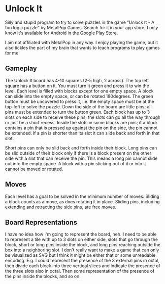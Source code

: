 # Unlock It

Silly and stupid program to try to solve puzzles in the game "Unlock It - A fun
logic puzzle" by MetalPop Games. Search for it in your app store; I only know
it's available for Android in the Google Play Store.

I am not affiliated with MetalPop in any way. I enjoy playing the game, but it
also tickles the part of my brain that wants to teach programs to play games for
me.

## Gameplay

The Unlock It board has 4-10 squares (2-5 high, 2 across). The top left square
has a button on it. You must turn it green and press it to win the level. Each
level is filled with blocks except for one empty space. A block can slide into
the empty space, or can be rotated 180degrees. The green button must be
uncovered to press it, i.e. the empty space must be at the top-left to solve the
puzzle. Down the side of the board are little pins; all pins must be extended to
turn the button green. Each block has up to 3 slots on each side to receive
these pins; the slots can go all the way through or just be a short
recess. Inside the slots in some blocks are pins; if a block contains a pin that
is pressed up against the pin on the side, the pin cannot be extended. If a pin
is shorter than its slot it can slide back and forth in that slot.

Short pins can only be slid back and forth inside their block. Long pins can be
slid outside of their block only if there is a block present on the other side
with a slot that can receive the pin. This means a long pin cannot slide out
into the empty space. A block with a pin sticking out of it or into it cannot be
moved or rotated.

## Moves

Each level has a goal to be solved in the minimum number of moves. Sliding a
block counts as a move, as does rotating it in place. Sliding pins, including
extending and retracting the side pins, are free moves.

## Board Representations

I have no idea how I'm going to represent the board, heh. I need to be able to
represent a tile with up to 3 slots on either side, slots that go through the
block, short or long pins inside the block, and long pins reaching outside the
box into a neighboring slot. I don't really want to make a game that can only be
visualized as SVG but I think it might be either that or some unreadable
encoding. E.g. I could represent the presence of the 3 external pins in octal,
then divide each block into three vertical slices and indicate the presence of
the three slots also in octal. Then some representation of the presence of the
pins inside the blocks, and so on.
